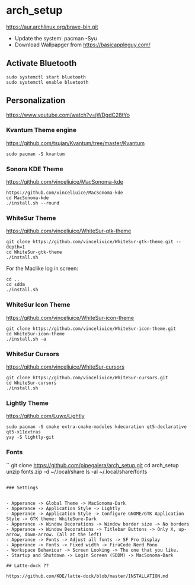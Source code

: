 # arch_setup





https://aur.archlinux.org/brave-bin.git


- Update the system: pacman -Syu
- Download Wallpapger from https://basicappleguy.com/

## Activate Bluetooth 

```
sudo systemctl start bluetooth
sudo systemctl enable bluetooth
```


## Personalization 

https://www.youtube.com/watch?v=jWDgdC28tYo

### Kvantum Theme engine

https://github.com/tsujan/Kvantum/tree/master/Kvantum

```
sudo pacman -S kvantum
```

### Sonora KDE Theme

https://github.com/vinceliuice/MacSonoma-kde

```
https://github.com/vinceliuice/MacSonoma-kde
cd MacSonoma-kde
./install.sh --round
```

### WhiteSur Theme

https://github.com/vinceliuice/WhiteSur-gtk-theme

```
git clone https://github.com/vinceliuice/WhiteSur-gtk-theme.git --depth=1
cd WhiteSur-gtk-theme
./install.sh
```

For the Maclike log in screen: 

```
cd ..
cd sddm
./install.sh
```

### WhiteSur Icon Theme

https://github.com/vinceliuice/WhiteSur-icon-theme

```
git clone https://github.com/vinceliuice/WhiteSur-icon-theme.git
cd WhiteSur-icon-theme
./install.sh -a
```

### WhiteSur Cursors

https://github.com/vinceliuice/WhiteSur-cursors

```
git clone https://github.com/vinceliuice/WhiteSur-cursors.git
cd WhiteSur-cursors
./install.sh
```

### Lightly Theme

https://github.com/Luwx/Lightly

```
sudo pacman -S cmake extra-cmake-modules kdecoration qt5-declarative qt5-x11extras
yay -S lightly-git
```

### Fonts

``
git clone https://github.com/pipegalera/arch_setup.git
cd arch_setup
unzip fonts.zip -d ~/.local/share
ls -al ~/.local/share/fonts
```

### Settings


- Apperance -> Global Theme -> MacSonoma-Dark
- Apperance -> Application Style -> Lightly
- Apperance -> Application Style -> Configure GNOME/GTK Application Style -> GTK theme: WhiteSure-Dark
- Apperance -> Window Decorations -> Window border size -> No borders
- Apperance -> Window Decorations -> Titlebar Buttons -> Only X, up-arrow, down-arrow. (all at the left) 
- Apperance -> Fonts -> Adjust all fonts -> SF Pro Display
- Apperance -> Fonts -> Fixed width -> FiraCode Nerd Mono
- Workspace Behaviour -> Screen Looking -> The one that you like.
- Startup and Shutdown -> Login Screen (SDDM) -> MacSonoma-Dark

## Latte-dock ??

https://github.com/KDE/latte-dock/blob/master/INSTALLATION.md

